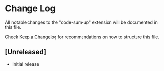 # Change Log
All notable changes to the "code-sum-up" extension will be documented in this file.

Check [Keep a Changelog](http://keepachangelog.com/) for recommendations on how to structure this file.

## [Unreleased]
- Initial release
